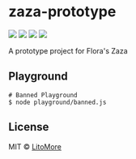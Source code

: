 # zaza-prototype

[![](https://img.shields.io/travis/LitoMore/zaza-prototype/master.svg)](https://travis-ci.org/LitoMore/zaza-prototype)
[![](https://coveralls.io/repos/github/LitoMore/zaza-prototype/badge.svg?branch=master)](https://coveralls.io/github/LitoMore/zaza-prototype?branch=master)
[![](https://img.shields.io/github/license/LitoMore/zaza-prototype.svg)](https://github.com/LitoMore/zaza-prototype/blob/master/LICENSE)
[![](https://img.shields.io/badge/code_style-XO-5ed9c7.svg)](https://github.com/xojs/xo)

A prototype project for Flora's Zaza

## Playground

```shell
# Banned Playground
$ node playground/banned.js
```

## License

MIT © [LitoMore](https://github.com/LitoMore)
